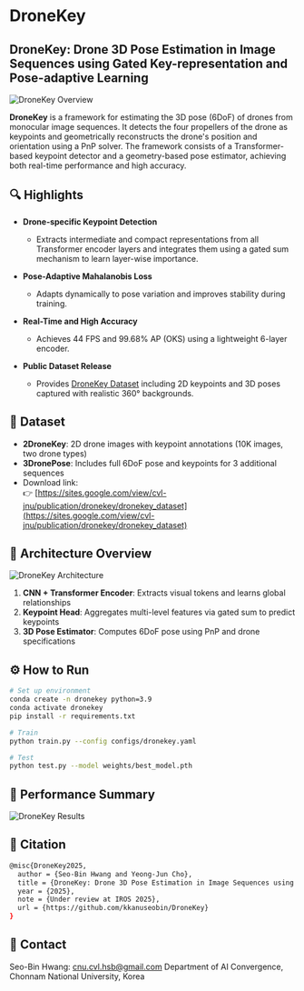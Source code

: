 # DroneKey
## DroneKey: Drone 3D Pose Estimation in Image Sequences using Gated Key-representation and Pose-adaptive Learning

![DroneKey Overview](./assets/overview_.gif)

**DroneKey** is a framework for estimating the 3D pose (6DoF) of drones from monocular image sequences. It detects the four propellers of the drone as keypoints and geometrically reconstructs the drone's position and orientation using a PnP solver. The framework consists of a Transformer-based keypoint detector and a geometry-based pose estimator, achieving both real-time performance and high accuracy.

## 🔍 Highlights

- **Drone-specific Keypoint Detection**
  - Extracts intermediate and compact representations from all Transformer encoder layers and integrates them using a gated sum mechanism to learn layer-wise importance.
  
- **Pose-Adaptive Mahalanobis Loss**
  - Adapts dynamically to pose variation and improves stability during training.
  
- **Real-Time and High Accuracy**
  - Achieves 44 FPS and 99.68% AP (OKS) using a lightweight 6-layer encoder.
  
- **Public Dataset Release**
  - Provides [DroneKey Dataset](https://sites.google.com/view/cvl-jnu/publication/dronekey/dronekey_dataset) including 2D keypoints and 3D poses captured with realistic 360° backgrounds.

## 📁 Dataset

- **2DroneKey**: 2D drone images with keypoint annotations (10K images, two drone types)
- **3DronePose**: Includes full 6DoF pose and keypoints for 3 additional sequences
- Download link:  
  👉 [https://sites.google.com/view/cvl-jnu/publication/dronekey/dronekey_dataset](https://sites.google.com/view/cvl-jnu/publication/dronekey/dronekey_dataset)

## 🧠 Architecture Overview
![DroneKey Architecture](./assets/architecture.gif)
1. **CNN + Transformer Encoder**: Extracts visual tokens and learns global relationships
2. **Keypoint Head**: Aggregates multi-level features via gated sum to predict keypoints
3. **3D Pose Estimator**: Computes 6DoF pose using PnP and drone specifications

## ⚙️ How to Run

```bash
# Set up environment
conda create -n dronekey python=3.9
conda activate dronekey
pip install -r requirements.txt

# Train
python train.py --config configs/dronekey.yaml

# Test
python test.py --model weights/best_model.pth
```

## 🧪 Performance Summary
![DroneKey Results](./assets/result_.gif)


## 📜 Citation
```bash
@misc{DroneKey2025,
  author = {Seo-Bin Hwang and Yeong-Jun Cho},
  title = {DroneKey: Drone 3D Pose Estimation in Image Sequences using Gated Key-representation and Pose-adaptive Learning},
  year = {2025},
  note = {Under review at IROS 2025},
  url = {https://github.com/kkanuseobin/DroneKey}
}
```

## 📩 Contact
Seo-Bin Hwang: cnu.cvl.hsb@gmail.com
Department of AI Convergence, Chonnam National University, Korea
